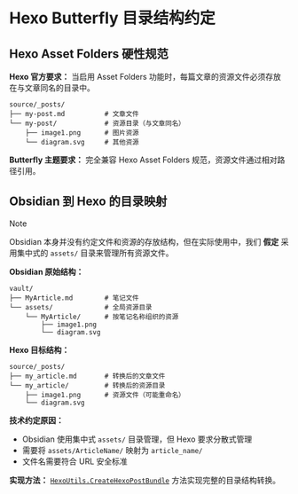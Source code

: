 # Hexo Butterfly 目录结构约定

## Hexo Asset Folders 硬性规范

**Hexo 官方要求：** 当启用 Asset Folders 功能时，每篇文章的资源文件必须存放在与文章同名的目录中。

```
source/_posts/
├── my-post.md          # 文章文件
└── my-post/            # 资源目录（与文章同名）
    ├── image1.png      # 图片资源
    └── diagram.svg     # 其他资源
```

**Butterfly 主题要求：** 完全兼容 Hexo Asset Folders 规范，资源文件通过相对路径引用。

## Obsidian 到 Hexo 的目录映射

> [!note]
>
> Obsidian 本身并没有约定文件和资源的存放结构，但在实际使用中，我们 **假定** 采用集中式的 `assets/` 目录来管理所有资源文件。

**Obsidian 原始结构：**

```
vault/
├── MyArticle.md        # 笔记文件
└── assets/             # 全局资源目录
    └── MyArticle/      # 按笔记名称组织的资源
        ├── image1.png
        └── diagram.svg
```

**Hexo 目标结构：**

```
source/_posts/
├── my_article.md       # 转换后的文章文件
└── my_article/         # 转换后的资源目录
    ├── image1.png      # 资源文件（可能重命名）
    └── diagram.svg
```

**技术约定原因：** 
- Obsidian 使用集中式 `assets/` 目录管理，但 Hexo 要求分散式管理
- 需要将 `assets/ArticleName/` 映射为 `article_name/`
- 文件名需要符合 URL 安全标准

**实现方法：** [`HexoUtils.CreateHexoPostBundle`](xref:Obsidian2.Utilities.Hexo.HexoUtils.CreateHexoPostBundle*) 方法实现完整的目录结构转换。